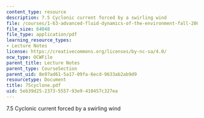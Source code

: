 ```yaml
---
content_type: resource
description: 7.5 Cyclonic current forced by a swirling wind
file: /courses/1-63-advanced-fluid-dynamics-of-the-environment-fall-2002/5eb39d252373555793e9410457c327ea_75cyclone.pdf
file_size: 64048
file_type: application/pdf
learning_resource_types:
- Lecture Notes
license: https://creativecommons.org/licenses/by-nc-sa/4.0/
ocw_type: OCWFile
parent_title: Lecture Notes
parent_type: CourseSection
parent_uid: 8e97ad61-5a17-09fa-6ecd-9633ab2ab9d9
resourcetype: Document
title: 75cyclone.pdf
uid: 5eb39d25-2373-5557-93e9-410457c327ea
---
```

7.5 Cyclonic current forced by a swirling wind